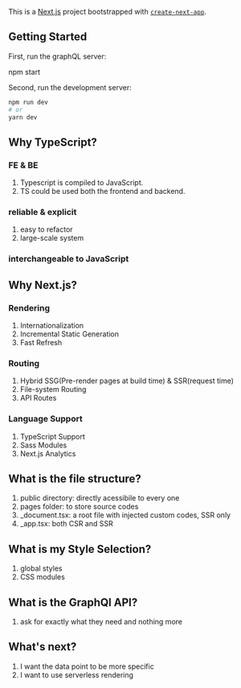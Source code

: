 This is a [Next.js](https://nextjs.org/) project bootstrapped with [`create-next-app`](https://github.com/vercel/next.js/tree/canary/packages/create-next-app).

## Getting Started

First, run the graphQL server:

npm start

Second, run the development server:

```bash
npm run dev
# or
yarn dev
```

## Why TypeScript?

### FE & BE

1. Typescript is compiled to JavaScript.
2. TS could be used both the frontend and backend.

### reliable & explicit

1. easy to refactor
2. large-scale system

### interchangeable to JavaScript

## Why Next.js?

### Rendering

1. Internationalization
2. Incremental Static Generation
3. Fast Refresh

### Routing

1. Hybrid SSG(Pre-render pages at build time) & SSR(request time)
2. File-system Routing
3. API Routes

### Language Support

1. TypeScript Support
2. Sass Modules
3. Next.js Analytics

## What is the file structure?

1. public directory: directly acessibile to every one
2. pages folder: to store source codes
3. \_document.tsx: a root file with injected custom codes, SSR only
4. \_app.tsx: both CSR and SSR

## What is my Style Selection?

1. global styles
2. CSS modules

## What is the GraphQl API?

1. ask for exactly what they need and nothing more

## What's next?

1. I want the data point to be more specific
2. I want to use serverless rendering
